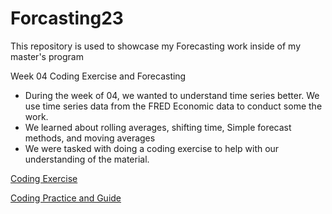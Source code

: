 # Forcasting23
This repository is used to showcase my Forecasting work inside of my master's program

Week 04 Coding Exercise and Forecasting 
- During the week of 04, we wanted to understand time series better. We use time series data from the FRED Economic data to conduct some the work.
- We learned about rolling averages, shifting time, Simple forecast methods, and moving averages
- We were tasked with doing a coding exercise to help with our understanding of the material.

[Coding Exercise](https://github.com/ReeceAlbert/Forcasting23/blob/main/Week%204%20Coding%20Exercise%20.ipynb)

[Coding Practice and Guide](https://github.com/ReeceAlbert/Forcasting23/blob/main/Week%204.ipynb)

